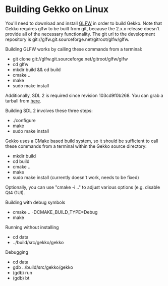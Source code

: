 # Building Gekko on Linux #

You'll need to download and install [GLFW](http://www.glfw.org/) in order to build Gekko. Note that Gekko requires glfw to be built from git, because the 2.x.x release doesn't provide all of the necessary functionality. The git url to the development repository is git://glfw.git.sourceforge.net/gitroot/glfw/glfw.

Building GLFW works by calling these commands from a terminal:
  * git clone git://glfw.git.sourceforge.net/gitroot/glfw/glfw
  * cd glfw
  * mkdir build && cd build
  * cmake ..
  * make
  * sudo make install

Additionally, SDL 2 is required since revision 103cd9f0b268. You can grab a tarball from [here](http://www.libsdl.org/tmp/SDL-2.0.tar.gz).

Building SDL 2 involves these three steps:
  * ./configure
  * make
  * sudo make install

Gekko uses a CMake based build system, so it should be sufficient to call these commands from a terminal within the Gekko source directory:
  * mkdir build
  * cd build
  * cmake ..
  * make
  * sudo make install (currently doesn't work, needs to be fixed)

Optionally, you can use "cmake -i .." to adjust various options (e.g. disable Qt4 GUI).

Building with debug symbols
  * cmake .. -DCMAKE\_BUILD\_TYPE=Debug
  * make

Running without installing
  * cd data
  * ../build/src/gekko/gekko

Debugging
  * cd data
  * gdb ../build/src/gekko/gekko
  * (gdb) run
  * (gdb) bt